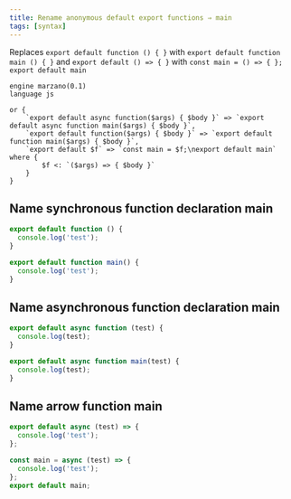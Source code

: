 ```yaml
---
title: Rename anonymous default export functions ⇒ main
tags: [syntax]
---
```


Replaces `export default function () { }` with `export default function main () { }` and `export default () => { }` with `const main = () => { }; export default main`


```grit
engine marzano(0.1)
language js

or {
	`export default async function($args) { $body }` => `export default async function main($args) { $body }`,
	`export default function($args) { $body }` => `export default function main($args) { $body }`,
	`export default $f` => `const main = $f;\nexport default main` where {
		$f <: `($args) => { $body }`
	}
}
```

## Name synchronous function declaration main

```javascript
export default function () {
  console.log('test');
}
```

```typescript
export default function main() {
  console.log('test');
}
```

## Name asynchronous function declaration main

```javascript
export default async function (test) {
  console.log(test);
}
```

```typescript
export default async function main(test) {
  console.log(test);
}
```

## Name arrow function main

```javascript
export default async (test) => {
  console.log('test');
};
```

```typescript
const main = async (test) => {
  console.log('test');
};
export default main;
```

